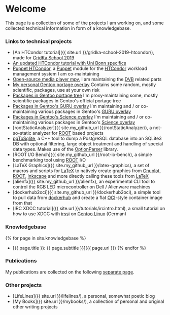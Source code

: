 # Welcome

This page is a collection of some of the projects I am working on,
and some collected technical information in form of a knowledgebase.

### Links to technical projects
- [An HTCondor tutorial]({{ site.url }}/gridka-school-2019-htcondor/), made for [GridKa School 2019](https://indico.scc.kit.edu/event/460/overview)
- [An updated HTCondor tutorial with Uni Bonn specifics](https://unibonn.github.io/htcondor-bonn/)
- [Puppet HTCondor](https://github.com/HEP-Puppet/htcondor), a [Puppet](https://puppet.com/) module for the [HTCondor](https://research.cs.wisc.edu/htcondor/) workload management system I am co-maintaining
- [Open-source media player mpv](https://mpv.io/), I am maintaining the [DVB](https://en.wikipedia.org/wiki/Digital_Video_Broadcasting) related parts
- [My personal Gentoo portage overlay](https://github.com/olifre/olifre-portage) Contains some random, mostly scientific, packages, use at your own risk
- [Packages in Gentoo portage tree](https://repology.org/projects/?maintainer=o.freyermuth%40googlemail.com&inrepo=gentoo) I'm proxy-maintaining some, mostly scientific packages in Gentoo's official portage tree
- [Packages in Gentoo's GURU overlay](https://repology.org/projects/?maintainer=o.freyermuth%40googlemail.com&inrepo=gentoo_ovl_guru) I'm maintaining and / or co-maintaining various packages in Gentoo's [GURU overlay](https://wiki.gentoo.org/wiki/Project:GURU)
- [Packages in Gentoo's Science overlay](https://repology.org/projects/?maintainer=o.freyermuth%40googlemail.com&inrepo=gentoo_ovl_science) I'm maintaining and / or co-maintaining various packages in Gentoo's [Science overlay](https://wiki.gentoo.org/wiki/Project:Science)
- [rootStaticAnalyzer]({{ site.my_github_url }}/rootStaticAnalyzer/), a not-so-static analyzer for [ROOT](https://root.cern.ch) based projects
- [pgToSqlite](https://github.com/BGO-OD/pgToSqlite), a C++ tool to dump a PostgreSQL database into an SQLite3 DB with optional filtering, large object treatment and handling of special data types. Makes use of the [OptionParser](https://github.com/BGO-OD/OptionParser/) library.
- [ROOT I/O Bench]({{ site.my_github_url }}/root-io-bench), a simple benchmarking tool using [ROOT](https://root.cern.ch) I/O
- [LaTeX Graphics]({{ site.my_github_url }}/latex-graphics), a set of macros and scripts for [LaTeX](https://en.wikipedia.org/wiki/LaTeX) to natively create graphics from [Gnuplot](http://gnuplot.sourceforge.net/), [ROOT](https://root.cern.ch), [Inkscape](https://inkscape.org/) and more directly calling these tools from [LaTeX](https://en.wikipedia.org/wiki/LaTeX)
- [alienfx]({{ site.my_github_url }}/alienfx), an experimental CLI tool to control the RGB LED microcontroller on Dell / Alienware machines
- [dockerhub2oci]({{ site.my_github_url }}/dockerhub2oci), a simple tool to pull data from [dockerhub](https://hub.docker.com/) and create a flat [OCI](https://www.opencontainers.org/)-style container image from that
- [IRC XDCC tutorial]({{ site.url }}/tutorials/ircintro.html), a small tutorial on how to use XDCC with [irssi](https://irssi.org/) on [Gentoo Linux](https://gentoo.org/) (German)

### Knowledgebase
{% for page in site.knowledgebase %}
- [{{ page.title }}: {{ page.subtitle }}]({{ page.url }})
{% endfor %}

### Publications
My publications are collected on the following [separate page](publications).

### Other projects
- [LifeLines]({{ site.url }}/lifelines/), a personal, somewhat poetic blog
- [My Books]({{ site.url }}/mybooks/), a collection of personal and original other writing projects

